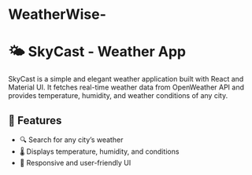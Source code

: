 # WeatherWise-
# 🌤️ SkyCast - Weather App  

SkyCast is a simple and elegant weather application built with React and Material UI. It fetches real-time weather data from OpenWeather API and provides temperature, humidity, and weather conditions of any city.  

## 🚀 Features  
- 🔍 Search for any city’s weather  
- 🌡️ Displays temperature, humidity, and conditions  
- 🎨 Responsive and user-friendly UI  
